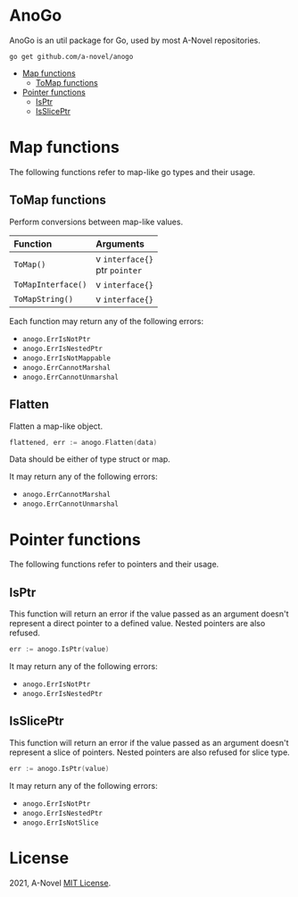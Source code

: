 # AnoGo

AnoGo is an util package for Go, used by most A-Novel repositories.

```cgo
go get github.com/a-novel/anogo
```

- [Map functions](#map-functions)
    - [ToMap functions](#tomap-functions)
- [Pointer functions](#pointer-functions)
    - [IsPtr](#isptr)
    - [IsSlicePtr](#issliceptr)
    
# Map functions

The following functions refer to map-like go types and their usage.

## ToMap functions

Perform conversions between map-like values.

| Function           | Arguments                         |
| :---               | :---                              |
| `ToMap()`          | v `interface{}`<br/>ptr `pointer` |
| `ToMapInterface()` | v `interface{}`                   |
| `ToMapString()`    | v `interface{}`                   |

Each function may return any of the following errors:

- `anogo.ErrIsNotPtr`
- `anogo.ErrIsNestedPtr`
- `anogo.ErrIsNotMappable`
- `anogo.ErrCannotMarshal`
- `anogo.ErrCannotUnmarshal`

## Flatten

Flatten a map-like object.

```go
flattened, err := anogo.Flatten(data)
```

Data should be either of type struct or map.

It may return any of the following errors:

- `anogo.ErrCannotMarshal`
- `anogo.ErrCannotUnmarshal`

# Pointer functions

The following functions refer to pointers and their usage.

## IsPtr

This function will return an error if the value passed as an argument doesn't represent a direct pointer to a defined
value. Nested pointers are also refused.

```go
err := anogo.IsPtr(value)
```

It may return any of the following errors:

- `anogo.ErrIsNotPtr`
- `anogo.ErrIsNestedPtr`

## IsSlicePtr

This function will return an error if the value passed as an argument doesn't represent a slice of pointers. Nested
pointers are also refused for slice type.

```go
err := anogo.IsPtr(value)
```

It may return any of the following errors:

- `anogo.ErrIsNotPtr`
- `anogo.ErrIsNestedPtr`
- `anogo.ErrIsNotSlice`

# License
2021, A-Novel [MIT License](https://github.com/a-novel/anogo/blob/master/LICENSE).